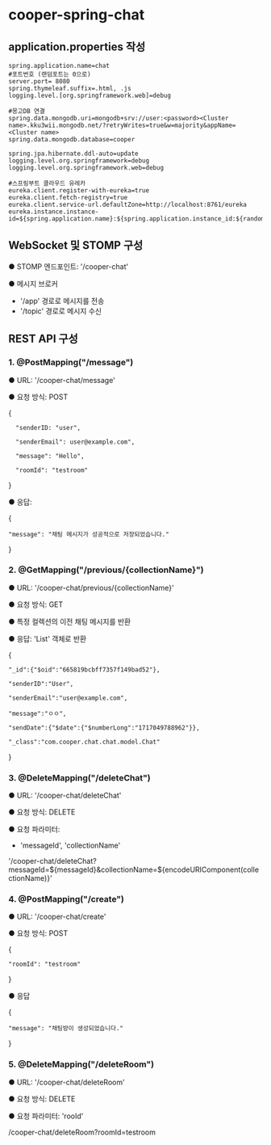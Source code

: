 # cooper-spring-chat

## application.properties 작성

    spring.application.name=chat
    #포트번호 (랜덤포트는 0으로)
    server.port= 8080
    spring.thymeleaf.suffix=.html, .js
    logging.level.[org.springframework.web]=debug
    
    #몽고DB 연결
    spring.data.mongodb.uri=mongodb+srv://user:<password><Cluster name>.kku3wii.mongodb.net/?retryWrites=true&w=majority&appName=<Cluster name>
    spring.data.mongodb.database=cooper
    
    spring.jpa.hibernate.ddl-auto=update
    logging.level.org.springframework=debug
    logging.level.org.springframework.web=debug
    
    #스프링부트 클라우드 유레카
    eureka.client.register-with-eureka=true
    eureka.client.fetch-registry=true
    eureka.client.service-url.defaultZone=http://localhost:8761/eureka
    eureka.instance.instance-id=${spring.application.name}:${spring.application.instance_id:${random.value}}


## WebSocket 및 STOMP 구성

● STOMP 엔드포인트: '/cooper-chat'

● 메시지 브로커
- '/app' 경로로 메시지를 전송
- '/topic' 경로로 메시지 수신


## REST API 구성

### 1. @PostMapping("/message")

● URL: '/cooper-chat/message'

● 요청 방식: POST

  {

      "senderID: "user",
  
      "senderEmail": user@example.com",
  
      "message": "Hello",
  
      "roomId": "testroom"
  
  }

● 응답:

 {
 
    "message": "채팅 메시지가 성공적으로 저장되었습니다."
    
 }


### 2. @GetMapping("/previous/{collectionName}")

● URL: '/cooper-chat/previous/{collectionName}'

● 요청 방식: GET

● 특정 컬렉션의 이전 채팅 메시지를 반환

● 응답: 'List<Chat>' 객체로 반환

{
    
    "_id":{"$oid":"665819bcbff7357f149bad52"},

    "senderID":"User",
    
    "senderEmail":"user@example.com",
    
    "message":"ㅇㅇ",
    
    "sendDate":{"$date":{"$numberLong":"1717049788962"}},
    
    "_class":"com.cooper.chat.chat.model.Chat"

}
    
  

### 3. @DeleteMapping("/deleteChat")

● URL: '/cooper-chat/deleteChat'

● 요청 방식: DELETE

● 요청 파라미터:

- 'messageId', 'collectionName'

'/cooper-chat/deleteChat?messageId=${messageId}&collectionName=${encodeURIComponent(collectionName)}'



### 4. @PostMapping("/create")

● URL: '/cooper-chat/create'

● 요청 방식: POST

{

    "roomId": "testroom"

}

● 응답

{

    "message": "채팅방이 생성되었습니다."

}


### 5. @DeleteMapping("/deleteRoom")

● URL: '/cooper-chat/deleteRoom'

● 요청 방식: DELETE

● 요청 파라미터: 'rooId'

/cooper-chat/deleteRoom?roomId=testroom


